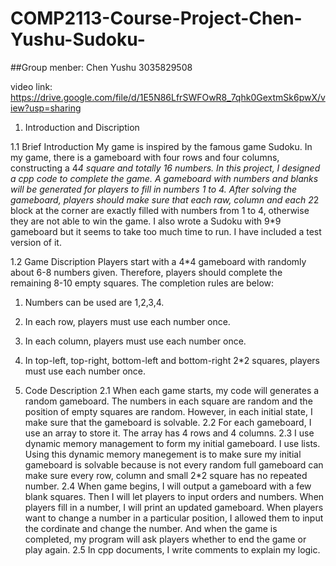 # COMP2113-Course-Project-Chen-Yushu-Sudoku-

##Group menber: Chen Yushu 3035829508

video link: https://drive.google.com/file/d/1E5N86LfrSWFOwR8_7qhk0GextmSk6pwX/view?usp=sharing

1. Introduction and Discription

  1.1 Brief Introduction
  My game is inspired by the famous game Sudoku. In my game, there is a gameboard with four rows and four columns, constructing a 4*4 square and totally 16 numbers. In this project, I designed   a cpp code to complete the game. A gameboard with numbers and blanks will be generated for players to fill in numbers 1 to 4.  After solving the gameboard, players should make sure that each   raw, column and each 2*2 block at the corner are exactly filled with numbers from 1 to 4, otherwise they are not able to win the game. I also wrote a Sudoku with 9*9 gameboard but it seems     to take too much time to run. I have included a test version of it.

  1.2 Game Discription
  Players start with a 4*4 gameboard with randomly about 6-8 numbers given. Therefore, players should complete the remaining 8-10 empty squares. The completion rules are below:
  1. Numbers can be used are 1,2,3,4.
  2. In each row, players must use each number once.
  3. In each column, players must use each number once.
  4. In top-left, top-right, bottom-left and bottom-right 2*2 squares, players must use each number once.

2. Code Description
   2.1 When each game starts, my code will generates a random gameboard. The numbers in each square are random and the position of empty squares are random. However, in each initial state, I make sure that the gameboard is solvable.
   2.2 For each gameboard, I use an array to store it. The array has 4 rows and 4 columns.
   2.3 I use dynamic memory management to form my initial gameboard. I use lists. Using this dynamic memory manegement is to make sure my initial gameboard is solvable because is not every random full gameboard can make sure every row, column and small 2*2 square has no repeated number.
   2.4 When game begins, I will output a gameboard with a few blank squares. Then I will let players to input orders and numbers. When players fill in a number, I will print an updated gameboard. When players want to change a number in a particular position, I allowed them to input the cordinate and change the number. And when the game is completed, my program will ask players whether to end the game or play again.
   2.5 In cpp documents, I write comments to explain my logic.
   
   
   

   




